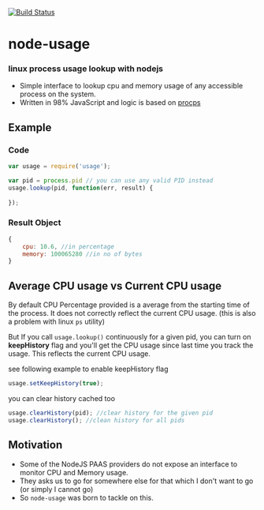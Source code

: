 [![Build Status](https://travis-ci.org/arunoda/node-usage.png?branch=master)](https://travis-ci.org/arunoda/node-usage)
# node-usage 

### linux process usage lookup with nodejs

* Simple interface to lookup cpu and memory usage of any accessible process on the system.
* Written in 98% JavaScript and logic is based on [procps](http://procps.sourceforge.net/)

## Example

### Code
~~~js
var usage = require('usage');

var pid = process.pid // you can use any valid PID instead
usage.lookup(pid, function(err, result) {
	
});
~~~

### Result Object
~~~js
{ 
	cpu: 10.6, //in percentage
	memory: 100065280 //in no of bytes
}
~~~

## Average CPU usage vs Current CPU usage

By default CPU Percentage provided is a average from the starting time of the process. It does not correctly reflect the current CPU usage. (this is also a problem with linux `ps` utility)

But If you call `usage.lookup()` continuously for a given pid, you can turn on **keepHistory** flag and you'll get the CPU usage since last time you track the usage. This reflects the current CPU usage. 

see following example to enable keepHistory flag

~~~js
usage.setKeepHistory(true);
~~~

you can clear history cached too
~~~js
usage.clearHistory(pid); //clear history for the given pid
usage.clearHistory(); //clean history for all pids
~~~

## Motivation

* Some of the NodeJS PAAS providers do not expose an interface to monitor CPU and Memory usage.
* They asks us to go for somewhere else for that which I don't want to go (or simply I cannot go)
* So `node-usage` was born to tackle on this.
